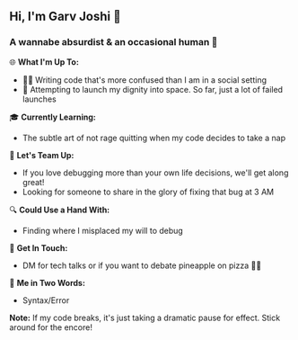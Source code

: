 ## Hi, I'm Garv Joshi 🍕

### A wannabe absurdist & an occasional human 🌟

🌐 **What I'm Up To:**
- 🧑‍💻 Writing code that's more confused than I am in a social setting
- 🚀 Attempting to launch my dignity into space. So far, just a lot of failed launches

🎓 **Currently Learning:**
- The subtle art of not rage quitting when my code decides to take a nap

👫 **Let's Team Up:**
- If you love debugging more than your own life decisions, we'll get along great!
- Looking for someone to share in the glory of fixing that bug at 3 AM

🔍 **Could Use a Hand With:**
- Finding where I misplaced my will to debug

📧 **Get In Touch:**
- DM for tech talks or if you want to debate pineapple on pizza 🍍🍕

🤖 **Me in Two Words:**
- Syntax/Error

**Note:** If my code breaks, it's just taking a dramatic pause for effect. Stick around for the encore!
